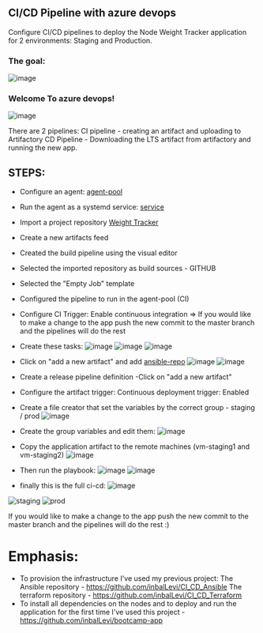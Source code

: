 

## CI/CD Pipeline with azure devops 
Configure CI/CD pipelines to deploy the Node Weight Tracker application for 2 environments: Staging and Production. </br>
### The goal:
![image](https://user-images.githubusercontent.com/71599740/140197294-11143f63-c432-4c57-b5b7-13827e8c9075.png)

### Welcome To azure devops!
![image](https://user-images.githubusercontent.com/71599740/140197381-d21ebd72-8d92-49ac-9d9e-de9fb732c762.png)

There are 2 pipelines:
CI pipeline - creating an artifact and uploading to Artifactory
CD Pipeline - Downloading the LTS artifact from artifactory and running the new app.

## STEPS:
* Configure an agent: [agent-pool](https://www.youtube.com/watch?v=psa8xfJ0-zI&ab_channel=Raaviblog)
* Run the agent as a systemd service: [service](https://docs.microsoft.com/en-us/azure/devops/pipelines/agents/v2-linux?view=azure-devops)
* Import a project repository [Weight Tracker](https://github.com/inbalLevi/bootcamp-app)
* Create a new artifacts feed
* Created the build pipeline using the visual editor
* Selected the imported repository as build sources - GITHUB
* Selected the "Empty Job" template
* Configured the pipeline to run in the agent-pool (CI)
* Configure CI Trigger: Enable continuous integration   => If you would like to make a change to the app push the new commit to the master branch and the pipelines will do the rest
* Create these tasks:
![image](https://user-images.githubusercontent.com/71599740/140198092-31a20969-253c-459f-9535-af7b9beea8eb.png)
![image](https://user-images.githubusercontent.com/71599740/140198120-de257079-6870-492b-97d7-f74382bc6521.png)
![image](https://user-images.githubusercontent.com/71599740/140198146-ffb913cb-d176-4c0a-bbf5-df2235b9057a.png)
* Click on "add a new artifact" and add [ansible-repo](https://github.com/inbalLevi/CI_CD_Ansible)
 ![image](https://user-images.githubusercontent.com/71599740/140198353-9679236a-b805-499f-af56-4ef1bdc9b96b.png)
 ![image](https://user-images.githubusercontent.com/71599740/140198412-47fe53e3-0928-4ca0-954a-62766aa70a5f.png)
* Create a release pipeline definition -Click on "add a new artifact"
* Configure the artifact trigger: Continuous deployment trigger: Enabled
* Create a file creator that set the variables by the correct group - staging / prod
![image](https://user-images.githubusercontent.com/71599740/140198643-f4f3ddf8-ee2c-476e-9354-a55e3ed04c0c.png)
* Create the group variables and edit them: ![image](https://user-images.githubusercontent.com/71599740/140198710-d53c63da-bc5a-49ad-8539-a9da0e9cffa2.png)
* Copy the application artifact to the remote machines (vm-staging1 and vm-staging2)
![image](https://user-images.githubusercontent.com/71599740/140198939-3ecc2da3-c7d4-4156-82cf-754f0adcbb74.png)
* Then run the playbook:
![image](https://user-images.githubusercontent.com/71599740/140199003-be1d5eea-43b3-4215-88c1-2db241863fe2.png)
![image](https://user-images.githubusercontent.com/71599740/140199039-69846f1a-7eb9-47f6-9cc9-f17c9c38ae5f.png)

* finally this is the full ci-cd:
![image](https://user-images.githubusercontent.com/71599740/140199166-fac63c90-8781-4394-8dcb-7dd1587503e5.png)

![staging](https://user-images.githubusercontent.com/71599740/140199673-2fa5437c-cd46-40ec-acdf-889e0a97b788.PNG)
![prod](https://user-images.githubusercontent.com/71599740/140199721-424b543a-9517-4f74-99c4-f2a21ad6c287.PNG)


If you would like to make a change to the app push the new commit to the master branch and the pipelines will do the rest :)


# Emphasis:
* To provision the infrastructure I've used my previous project:
The Ansible repository - https://github.com/inbalLevi/CI_CD_Ansible
The terraform repository - https://github.com/inbalLevi/CI_CD_Terraform
* To install all dependencies on the nodes and to deploy and run the application for the first time I've used this project - https://github.com/inbalLevi/bootcamp-app

















 


